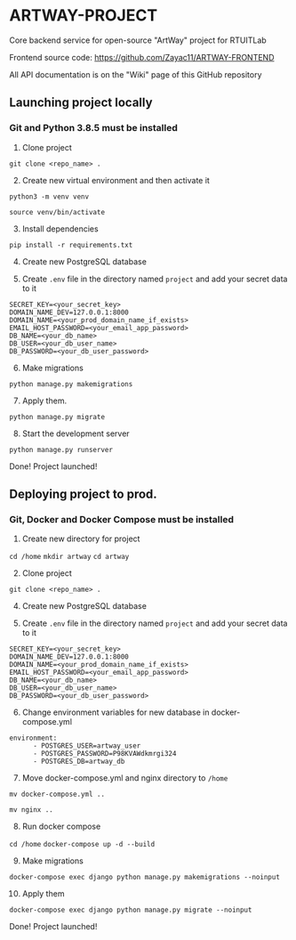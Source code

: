 # ARTWAY-PROJECT
Core backend service for open-source "ArtWay" project for RTUITLab

Frontend source code:
https://github.com/Zayac11/ARTWAY-FRONTEND

All API documentation is on the "Wiki" page of this GitHub repository

## Launching project locally
### Git and Python 3.8.5 must be installed
1. Clone project

`git clone <repo_name> .`

2. Create new virtual environment and then activate it

`python3 -m venv venv`

`source venv/bin/activate`

3. Install dependencies

`pip install -r requirements.txt`

4. Create new PostgreSQL database

5. Create `.env` file in the directory named `project` and add your secret data to it

```
SECRET_KEY=<your_secret_key>
DOMAIN_NAME_DEV=127.0.0.1:8000
DOMAIN_NAME=<your_prod_domain_name_if_exists>
EMAIL_HOST_PASSWORD=<your_email_app_password>
DB_NAME=<your_db_name>
DB_USER=<your_db_user_name>
DB_PASSWORD=<your_db_user_password>
```

6. Make migrations

`python manage.py makemigrations`

7. Apply them.

`python manage.py migrate`

8. Start the development server

`python manage.py runserver`

Done! Project launched!

## Deploying project to prod.
### Git, Docker and Docker Compose must be installed

1. Create new directory for project

`cd /home`
`mkdir artway`
`cd artway`

2. Clone project

`git clone <repo_name> .`

4. Create new PostgreSQL database

5. Create `.env` file in the directory named `project` and add your secret data to it

```
SECRET_KEY=<your_secret_key>
DOMAIN_NAME_DEV=127.0.0.1:8000
DOMAIN_NAME=<your_prod_domain_name_if_exists>
EMAIL_HOST_PASSWORD=<your_email_app_password>
DB_NAME=<your_db_name>
DB_USER=<your_db_user_name>
DB_PASSWORD=<your_db_user_password>
```

6. Change environment variables for new database in docker-compose.yml

```
environment:
      - POSTGRES_USER=artway_user
      - POSTGRES_PASSWORD=P98KVAWdkmrgi324
      - POSTGRES_DB=artway_db
```

7. Move docker-compose.yml and nginx directory to `/home`

`mv docker-compose.yml ..`

`mv nginx ..`

8. Run docker compose

`cd /home`
`docker-compose up -d --build`

9. Make migrations

`docker-compose exec django python manage.py makemigrations --noinput`

10. Apply them

`docker-compose exec django python manage.py migrate --noinput`

Done! Project launched!
